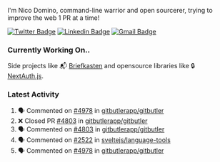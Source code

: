 
I'm Nico Domino, command-line warrior and open sourcerer, trying to improve the web 1 PR at a time!

[![Twitter Badge](https://img.shields.io/badge/-@ndom91-1ca0f1?style=flat-square&labelColor=1ca0f1&logo=twitter&logoColor=white&link=https://twitter.com/ndom91)](https://twitter.com/ndom91) [![Linkedin Badge](https://img.shields.io/badge/-ndom91-blue?style=flat-square&logo=Linkedin&logoColor=white&link=https://www.linkedin.com/in/ndom91/)](https://www.linkedin.com/in/ndom91/) [![Gmail Badge](https://img.shields.io/badge/-yo@ndo.dev-c14438?style=flat-square&logo=mail.ru&logoColor=white&link=mailto:yo@ndo.dev)](mailto:yo@ndo.dev)

### Currently Working On..

Side projects like 📬 [Briefkasten](https://briefkastenhq.com) and opensource libraries like 🔒 [NextAuth.js](https://github.com/nextauthjs/next-auth).

<!--START_SECTION_PROFILE_VIEWS:readme-info-->
<!--END_SECTION_PROFILE_VIEWS:readme-info-->

<!--START_SECTION_DAILY_COMMIT:readme-info-->
<!--END_SECTION_DAILY_COMMIT:readme-info-->

<!--START_SECTION_WEEKLY_COMMIT:readme-info-->
<!--END_SECTION_WEEKLY_COMMIT:readme-info-->

### Latest Activity

<!--START_SECTION:activity-->
1. 🗣 Commented on [#4978](https://github.com/gitbutlerapp/gitbutler/pull/4978#issuecomment-2389198159) in [gitbutlerapp/gitbutler](https://github.com/gitbutlerapp/gitbutler)
2. ❌ Closed PR [#4803](https://github.com/gitbutlerapp/gitbutler/pull/4803) in [gitbutlerapp/gitbutler](https://github.com/gitbutlerapp/gitbutler)
3. 🗣 Commented on [#4803](https://github.com/gitbutlerapp/gitbutler/pull/4803#issuecomment-2388072608) in [gitbutlerapp/gitbutler](https://github.com/gitbutlerapp/gitbutler)
4. 🗣 Commented on [#2522](https://github.com/sveltejs/language-tools/issues/2522#issuecomment-2387931900) in [sveltejs/language-tools](https://github.com/sveltejs/language-tools)
5. 🗣 Commented on [#4978](https://github.com/gitbutlerapp/gitbutler/pull/4978#issuecomment-2386289534) in [gitbutlerapp/gitbutler](https://github.com/gitbutlerapp/gitbutler)
<!--END_SECTION:activity-->

